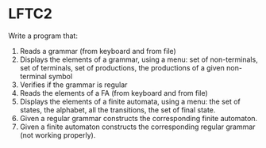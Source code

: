 # LFTC2
Write a program that:  
1. Reads a grammar (from keyboard and from file)  
2. Displays the elements of a grammar, using a menu: set of non-terminals, set of terminals, set of productions, the productions of a given non-terminal symbol  
3. Verifies if the grammar is regular  
4. Reads the elements of a FA (from keyboard and from file)  
5. Displays the elements of a finite automata, using a menu: the set of states, the alphabet, all the transitions, the set of final state.  
6. Given a regular grammar constructs the corresponding finite automaton.  
7. Given a finite automaton constructs the corresponding regular grammar (not working properly).  
